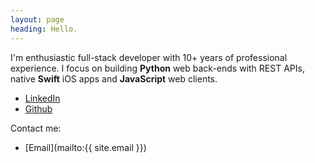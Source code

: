 ```yaml
---
layout: page
heading: Hello.
---
```


I'm enthusiastic full-stack developer with 10+ years of professional experience. I focus on building **Python** web back-ends with REST APIs, native **Swift** iOS apps and **JavaScript** web clients.

* [LinkedIn](https://cz.linkedin.com/in/ondrejsramek)
* [Github](https://github.com/osramek/)

Contact me:

* [Email](mailto:{{ site.email }})
